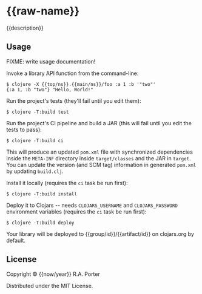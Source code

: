 # {{raw-name}}

{{description}}

## Usage

FIXME: write usage documentation!

Invoke a library API function from the command-line:

    $ clojure -X {{top/ns}}.{{main/ns}}/foo :a 1 :b '"two"'
    {:a 1, :b "two"} "Hello, World!"

Run the project's tests (they'll fail until you edit them):

    $ clojure -T:build test

Run the project's CI pipeline and build a JAR (this will fail until you edit the tests to pass):

    $ clojure -T:build ci

This will produce an updated `pom.xml` file with synchronized dependencies inside the `META-INF`
directory inside `target/classes` and the JAR in `target`. You can update the version (and SCM tag)
information in generated `pom.xml` by updating `build.clj`.

Install it locally (requires the `ci` task be run first):

    $ clojure -T:build install

Deploy it to Clojars -- needs `CLOJARS_USERNAME` and `CLOJARS_PASSWORD` environment
variables (requires the `ci` task be run first):

    $ clojure -T:build deploy

Your library will be deployed to {{group/id}}/{{artifact/id}} on clojars.org by default.

## License

Copyright © {{now/year}} R.A. Porter

Distributed under the MIT License.
